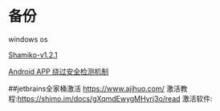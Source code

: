 # 备份
windows os

[Shamiko-v1.2.1](https://github.com/1332165192/back/releases/tag/Shamiko-v1.2.1-383-back)

[Android APP 绕过安全检测机制](https://xz.aliyun.com/t/12858?time__1311=GqGxuDcDRD9AitD%2FYriQGkQjdGIhS3wu0bD)

##jetbrains全家桶激活
https://www.ajihuo.com/
激活教程:https://shimo.im/docs/gXqmdEwygMHyrj3o/read
激活软件:


